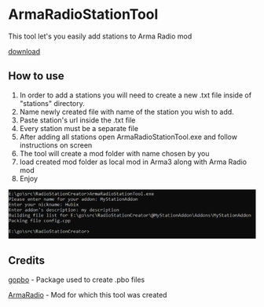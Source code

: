 # ArmaRadioStationTool
This tool let's you easily add stations to Arma Radio mod

[download](https://github.com/Hubix9/ArmaRadioStationTool/releases/download/v1.0/ArmaRadioStationTool.zip)

## How to use
1. In order to add a stations you will need to create a new .txt file inside of "stations" directory.
2. Name newly created file with name of the station you wish to add.
3. Paste station's url inside the .txt file
4. Every station must be a separate file
5. After adding all stations open ArmaRadioStationTool.exe and follow instructions on screen
6. The tool will create a mod folder with name chosen by you
7. load created mod folder as local mod in Arma3 along with Arma Radio mod
8. Enjoy

![Image showing example usage of the tool](img/example.png)


## Credits
[gopbo](https://github.com/g0dsCookie/gopbo) - Package used to create .pbo files

[ArmaRadio](https://github.com/dynulo/armaradio) - Mod for which this tool was created
